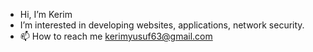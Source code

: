 - Hi, I’m Kerim
- I’m interested in developing websites, applications, network security.
- 📫 How to reach me kerimyusuf63@gmail.com

<!---
k3r1mY/k3r1mY is a ✨ special ✨ repository because its `README.md` (this file) appears on your GitHub profile.
You can click the Preview link to take a look at your changes.
--->
